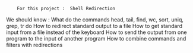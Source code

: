 		For this project :	Shell Redirection 






We should know :
		What do the commands head, tail, find, wc, sort, uniq, grep, tr do
		How to redirect standard output to a file
		How to get standard input from a file instead of the keyboard
		How to send the output from one program to the input of another program
		How to combine commands and filters with redirections
